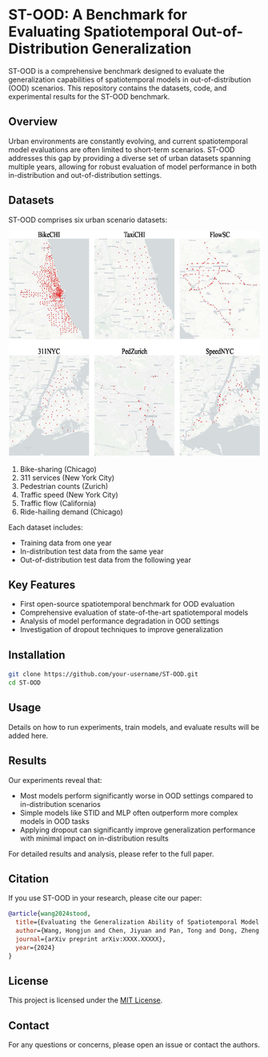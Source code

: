 # ST-OOD: A Benchmark for Evaluating Spatiotemporal Out-of-Distribution Generalization

ST-OOD is a comprehensive benchmark designed to evaluate the generalization capabilities of spatiotemporal models in out-of-distribution (OOD) scenarios. This repository contains the datasets, code, and experimental results for the ST-OOD benchmark.

## Overview

Urban environments are constantly evolving, and current spatiotemporal model evaluations are often limited to short-term scenarios. ST-OOD addresses this gap by providing a diverse set of urban datasets spanning multiple years, allowing for robust evaluation of model performance in both in-distribution and out-of-distribution settings.

## Datasets

ST-OOD comprises six urban scenario datasets:

<img src="geoplot.jpg" width="600" height="450" alt="">

1. Bike-sharing (Chicago)
2. 311 services (New York City)
3. Pedestrian counts (Zurich) 
4. Traffic speed (New York City)
5. Traffic flow (California)
6. Ride-hailing demand (Chicago)

Each dataset includes:
- Training data from one year
- In-distribution test data from the same year
- Out-of-distribution test data from the following year

## Key Features

- First open-source spatiotemporal benchmark for OOD evaluation
- Comprehensive evaluation of state-of-the-art spatiotemporal models
- Analysis of model performance degradation in OOD settings
- Investigation of dropout techniques to improve generalization

## Installation

```bash
git clone https://github.com/your-username/ST-OOD.git
cd ST-OOD
```

## Usage

Details on how to run experiments, train models, and evaluate results will be added here.

## Results

Our experiments reveal that:

- Most models perform significantly worse in OOD settings compared to in-distribution scenarios
- Simple models like STID and MLP often outperform more complex models in OOD tasks
- Applying dropout can significantly improve generalization performance with minimal impact on in-distribution results

For detailed results and analysis, please refer to the full paper.

## Citation

If you use ST-OOD in your research, please cite our paper:

```bibtex
@article{wang2024stood,
  title={Evaluating the Generalization Ability of Spatiotemporal Model in Urban Scenario},
  author={Wang, Hongjun and Chen, Jiyuan and Pan, Tong and Dong, Zheng and Zhang, Lingyu and Jiang, Renhe and Song, Xuan},
  journal={arXiv preprint arXiv:XXXX.XXXXX},
  year={2024}
}
```

## License

This project is licensed under the [MIT License](LICENSE).

## Contact

For any questions or concerns, please open an issue or contact the authors.